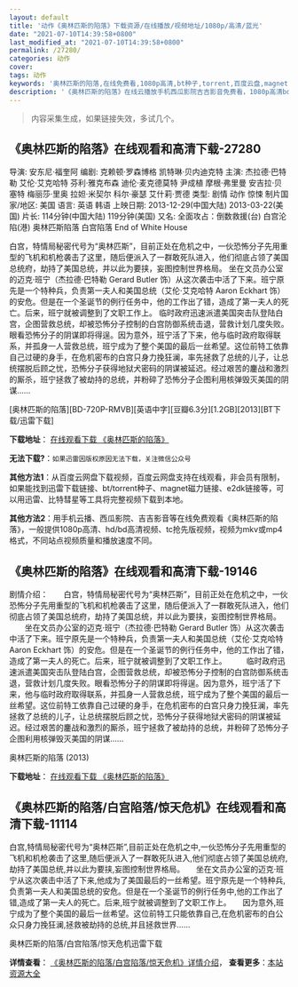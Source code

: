 ```yaml
---
layout: default
title: '动作《奥林匹斯的陷落》下载资源/在线播放/视频地址/1080p/高清/蓝光'
date: "2021-07-10T14:39:58+0800"
last_modified_at: "2021-07-10T14:39:58+0800"
permalink: /27280/
categories: 动作
cover:
tags: 动作
keywords: '奥林匹斯的陷落,在线免费看,1080p高清,bt种子,torrent,百度云盘,magnet,磁力链,迅雷下载资源'
description: '《奥林匹斯的陷落》在线云播放手机西瓜影院吉吉影音免费看，1080p高清bd/hd未删减完整版和tc抢先枪版，mkv/mp4格式，附带bt/torrent种子、magnet/磁力链、百度云盘、网盘资源迅雷下载链接'
---
```


>内容采集生成，如果链接失效，多试几个。


## 《奥林匹斯的陷落》在线观看和高清下载-27280

导演: 安东尼·福奎阿 编剧: 克赖顿·罗森博格 凯特琳·贝内迪克特 主演: 杰拉德·巴特勒 艾伦·艾克哈特 芬利·雅克布森 迪伦·麦克德莫特 尹成植 摩根·弗里曼 安吉拉·贝塞特 梅丽莎·里奥 拉妲·米契尔 科尔·豪瑟 艾什莉·贾德 类型: 剧情 动作 惊悚 制片国家/地区: 美国 语言: 英语 韩语 上映日期: 2013-12-29(中国大陆) 2013-03-22(美国) 片长: 114分钟(中国大陆) 119分钟(美国) 又名: 全面攻占：倒数救援(台) 白宫沦陷(港) 奥林匹斯陷落 白宫陷落 End of White House

白宫，特情局秘密代号为“奥林匹斯”，目前正处在危机之中，一伙恐怖分子先用重型的飞机和机枪袭击了这里，随后便派入了一群敢死队进入，他们彻底占领了美国总统府，劫持了美国总统，并以此为要挟，妄图控制世界格局。 坐在文员办公室的迈克·班宁（杰拉德·巴特勒 Gerard Butler 饰）从这次袭击中活了下来。班宁原先是一个特种兵，负责第一夫人和美国总统（艾伦·艾克哈特 Aaron Eckhart 饰）的安危。但是在一个圣诞节的例行任务中，他的工作出了错，造成了第一夫人的死亡。后来，班宁就被调整到了文职工作上。 临时政府迅速派遣美国突击队登陆白宫，企图营救总统，却被恐怖分子控制的白宫防御系统击退，营救计划几度失败。眼看恐怖分子的阴谋即将得逞。因为意外，班宁活了下来，他与临时政府取得联系，并孤身一人营救总统，班宁成为了整个美国的最后一丝希望。这位前特工依靠自己过硬的身手，在危机密布的白宫只身力挽狂澜，率先拯救了总统的儿子，让总统摆脱后顾之忧，恐怖分子获得地狱犬密码的阴谋被延迟。经过艰苦的鏖战和激烈的厮杀，班宁拯救了被劫持的总统，并粉碎了恐怖分子企图利用核弹毁灭美国的阴谋……


[奥林匹斯的陷落][BD-720P-RMVB][英语中字][豆瓣6.3分][1.2GB][2013][BT下载/迅雷下载]

**下载地址**： [在线观看下载 《奥林匹斯的陷落》](https://www.btdx8.com/torrent/olympus_has_fallen_2013.html) 


**无法下载?**：`如果迅雷因版权原因无法下载，关注微信公众号 `

**其他方法1**：从百度云网盘下载视频，百度云网盘支持在线观看，非会员有限制，如果能找到迅雷下载链接、bt/torrent种子、magnet磁力链接、e2dk链接等，可以用迅雷、比特彗星等工具将完整视频下载到本地。

**其他方法2**：用手机云播、西瓜影院、吉吉影音等在线免费观看《奥林匹斯的陷落》，一般提供1080p高清、hd/bd高清视频、tc抢先版视频，视频为mkv或mp4格式，不同站点视频质量和播放速度不同。


## 《奥林匹斯的陷落》在线观看和高清下载-19146

剧情介绍：　　白宫，特情局秘密代号为“奥林匹斯”，目前正处在危机之中，一伙恐怖分子先用重型的飞机和机枪袭击了这里，随后便派入了一群敢死队进入，他们彻底占领了美国总统府，劫持了美国总统，并以此为要挟，妄图控制世界格局。  　　坐在文员办公室的迈克·班宁（杰拉德·巴特勒 Gerard Butler 饰）从这次袭击中活了下来。班宁原先是一个特种兵，负责第一夫人和美国总统（艾伦·艾克哈特 Aaron Eckhart 饰）的安危。但是在一个圣诞节的例行任务中，他的工作出了错，造成了第一夫人的死亡。后来，班宁就被调整到了文职工作上。  　　临时政府迅速派遣美国突击队登陆白宫，企图营救总统，却被恐怖分子控制的白宫防御系统击退，营救计划几度失败。眼看恐怖分子的阴谋即将得逞。因为意外，班宁活了下来，他与临时政府取得联系，并孤身一人营救总统，班宁成为了整个美国的最后一丝希望。这位前特工依靠自己过硬的身手，在危机密布的白宫只身力挽狂澜，率先拯救了总统的儿子，让总统摆脱后顾之忧，恐怖分子获得地狱犬密码的阴谋被延迟。经过艰苦的鏖战和激烈的厮杀，班宁拯救了被劫持的总统，并粉碎了恐怖分子企图利用核弹毁灭美国的阴谋……


奥林匹斯的陷落 (2013)

**下载地址**： [在线观看下载 《奥林匹斯的陷落》](https://www.btbtdy.me/btdy/dy2522.html) 


## 《奥林匹斯的陷落/白宫陷落/惊天危机》在线观看和高清下载-11114

白宫,特情局秘密代号为“奥林匹斯”,目前正处在危机之中,一伙恐怖分子先用重型的飞机和机枪袭击了这里,随后便派入了一群敢死队进入,他们彻底占领了美国总统府,劫持了美国总统,并以此为要挟,妄图控制世界格局。　　坐在文员办公室的迈克·班宁从这次袭击中活了下来,他成为了美国最后的一丝希望。班宁原先是一个特种兵,负责第一夫人和美国总统的安危。但是在一个圣诞节的例行任务中,他的工作出了错,造成了第一夫人的死亡。后来,班宁就被调整到了文职工作上。　　因为意外,班宁成为了整个美国的最后一丝希望。这位前特工只能依靠自己,在危机密布的白公众只身力挽狂澜,拯救被劫持的总统,并且拯救世界……


奥林匹斯的陷落/白宫陷落/惊天危机迅雷下载

**详情查看**： [《奥林匹斯的陷落/白宫陷落/惊天危机》详情介绍](/movie/11114/)， **查看更多**：[本站资源大全](/movie/t/all/)

